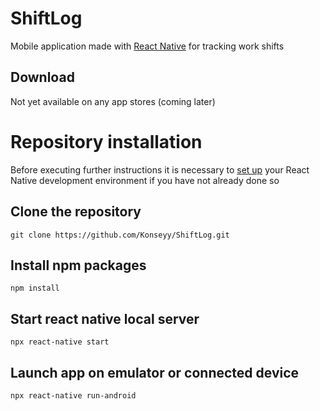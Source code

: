 # ShiftLog
Mobile application made with [React Native](https://reactnative.dev/) for tracking work shifts
## Download
Not yet available on any app stores (coming later)
# Repository installation
Before executing further instructions it is necessary to [set up](https://reactnative.dev/docs/environment-setup) your React Native development environment if you have not already done so
## Clone the repository
```git clone https://github.com/Konseyy/ShiftLog.git```
## Install npm packages
```npm install```
## Start react native local server
```npx react-native start```
## Launch app on emulator or connected device
```npx react-native run-android```

